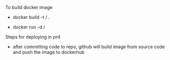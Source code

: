To build docker image

- docker build -t <username>/<imagename> .

- docker run -d <username>/<imagename>


Steps for deploying in prd

- after committing code to repo, github will build image from source code and push the image to dockerhub